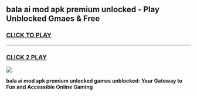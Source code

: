 
## bala ai mod apk premium unlocked - Play Unblocked Gmaes & Free
<h3>
<a href="https://premium.freeplayer.one?title=bala_ai_mod_apk_premium_unlocked&ref=19F">CLICK TO PLAY</a></h3>
<hr>

<h3>
<a href="https://premium.freeplayer.one?title=bala_ai_mod_apk_premium_unlocked&ref=19F">CLICK 2 PLAY</a>
  
</h3>

<a href="https://premium.freeplayer.one?title=bala_ai_mod_apk_premium_unlocked&ref=19F/"><img src="https://clearcache.store/games.png"></a>


**bala ai mod apk premium unlocked games unblocked: Your Gateway to Fun and Accessible Online Gaming**
